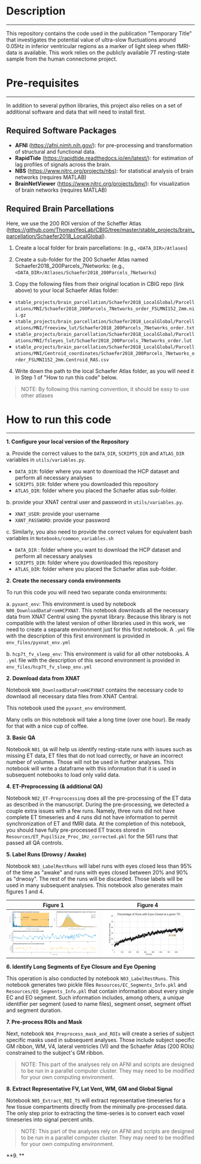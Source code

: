 # Description
***

This repository contains the code used in the publication "Temporary Title" that investigates the potential value of ultra-slow fluctuations around 0.05Hz in inferior ventricular regions as a marker of light sleep when fMRI-data is available. This work relies on the publicly available 7T resting-state sample from the human connectome project.

# Pre-requisites
***

In addition to several python libraries, this project also relies on a set of additional software and data that will need to install first.

## Required Software Packages

* **AFNI** (https://afni.nimh.nih.gov/): for pre-processing and transformation of structural and functional data.
* **RapidTide** (https://rapidtide.readthedocs.io/en/latest/): for estimation of lag profiles of signals across the brain.
* **NBS** (https://www.nitrc.org/projects/nbs): for statistical analysis of brain networks (requires MATLAB)
* **BrainNetViewer** (https://www.nitrc.org/projects/bnv/): for visualization of brain networks (requires MATLAB)

## Required Brain Parcellations

Here, we use the 200 ROI version of the Scheffer Atlas (https://github.com/ThomasYeoLab/CBIG/tree/master/stable_projects/brain_parcellation/Schaefer2018_LocalGlobal). 

1. Create a local folder for brain parcellations: (e.g., ```<DATA_DIR>/Atlases```)

2. Create a sub-folder for the 200 Schaefer Atlas named Schaefer2018_200Parcels_7Networks: (e.g., ```<DATA_DIR>/Atlases/Schaefer2018_200Parcels_7Networks```)

3. Copy the following files from their original location in CBIG repo (link above) to your local Schaefer Atlas folder:

* ```stable_projects/brain_parcellation/Schaefer2018_LocalGlobal/Parcellations/MNI/Schaefer2018_200Parcels_7Networks_order_FSLMNI152_2mm.nii.gz```
* ```stable_projects/brain_parcellation/Schaefer2018_LocalGlobal/Parcellations/MNI/freeview_lut/Schaefer2018_200Parcels_7Networks_order.txt```
* ```stable_projects/brain_parcellation/Schaefer2018_LocalGlobal/Parcellations/MNI/fsleyes_lut/Schaefer2018_200Parcels_7Networks_order.lut```
* ```stable_projects/brain_parcellation/Schaefer2018_LocalGlobal/Parcellations/MNI/Centroid_coordinates/Schaefer2018_200Parcels_7Networks_order_FSLMNI152_2mm.Centroid_RAS.csv```

4. Write down the path to the local Schaefer Atlas folder, as you will need it in Step 1 of "How to run this code" below.

> NOTE: By following this naming convention, it should be easy to use other atlases 

# How to run this code
***

**1. Configure your local version of the Repository**

   a. Provide the correct values to the ```DATA_DIR```, ```SCRIPTS_DIR``` and ```ATLAS_DIR``` variables in ```utils/variables.py```.
   
   * ```DATA_DIR```: folder where you want to download the HCP dataset and perform all necessary analyses
   * ```SCRIPTS_DIR```: folder where you downloaded this repository
   * ```ATLAS_DIR```: folder where you placed the Schaefer atlas sub-folder.
   
   b. provide your XNAT central user and password in ```utils/variables.py```.
   
   * ```XNAT_USER```: provide your username
   * ```XANT_PASSWORD```: provide your password
   
   c. Similarly, you also need to provide the correct values for equivalent bash variables in ```Notebooks/common_variables.sh```
   
   * ```DATA_DIR``` : folder where you want to download the HCP dataset and perform all necessary analyses
   * ```SCRIPTS_DIR```: folder where you downloaded this repository
   * ```ATLAS_DIR```: folder where you placed the Schaefer atlas sub-folder.
     
**2. Create the necessary conda environments**

To run this code you will need two separate conda environments:

   a. ```pyxant_env```: This environment is used by notebook ```N00_DownloadDataFromHCPXNAT```. This notebook downloads all the necessary data from XNAT Central using the pyxnat library. Because this library is not compatible with the latest version of other libraries used in this work, we need to create a separate environment just for this first notebook. A ```.yml``` file with the description of this first environment is provided in ```env_files/pyxnat_env.yml```
   
   b. ```hcp7t_fv_sleep_env```: This environment is valid for all other notebooks. A ```.yml``` file with the description of this second environment is provided in ```env_files/hcp7t_fv_sleep_env.yml```

**2. Download data from XNAT**

Notebook ```N00_DownloadDataFromHCPXNAT``` contains the necessary code to downlaod all necessary data files from XNAT Central.

This notebook used the ```pyxant_env``` environment.

Many cells on this notebook will take a long time (over one hour). Be ready for that with a nice cup of coffee.

**3. Basic QA**

Notebook ```N01_QA``` will help us identify resting-state runs with issues such as missing ET data, ET files that do not load correctly, or have an incorrect number of volumes. Those will not be used in further analyses. This notebook will write a dataframe with this information that it is used in subsequent notebooks to load only valid data.

**4. ET-Preprocessing (& additional QA)**

Notebook ```N02_ET-Preprocessing``` does all the pre-processing of the ET data as described in the manuscript. During the pre-processing, we detected a couple extra issues with a few runs. Namely, three runs did not have complete ET timeseries and 4 runs did not have information to permit synchronization of ET and fMRI data. At the completion of this notebook, you should have fully pre-processed ET traces stored in ```Resources/ET_PupilSize_Proc_1Hz_corrected.pkl``` for the 561 runs that passed all QA controls.

**5. Label Runs (Drowsy / Awake)**

Notebook ```N03_LabelRestRuns``` will label runs with eyes closed less than 95% of the time as "awake" and runs with eyes closed between 20% and 90% as "drwosy". The rest of the runs will be discarded. Those labels will be used in many subsequent analyses. This notebook also generates main figures 1 and 4.

| Figure 1                                                              | Figure 4                                                               |
|-----------------------------------------------------------------------|------------------------------------------------------------------------|
| <img src='./Notebooks/figures/Figure01_ScanGroups.png' width="500" /> | <img src='./Notebooks/figures/Figure04_runsECperTR.png' width="500" /> |

**6. Identify Long Segments of Eye Closure and Eye Opening**

This operation is also conducted by notebook ```N03_LabelRestRuns```. This notebook generates two pickle files ```Resources/EC_Segments_Info.pkl``` and ```Resources/EO_Segments_Info.pkl``` that contain information about every single EC and EO segment. Such information includes, among others, a unique identifier per segment (used to name files), segment onset, segment offset and segment duration.

**7. Pre-process ROIs and Mask**

Next, notebook ```N04_Preprocess_mask_and_ROIs``` will create a series of subject specific masks used in subsequent analyses. Those include subject specific GM ribbon, WM, V4, lateral ventricles (Vl) and the Schaefer Atlas (200 ROIs) constrained to the subject's GM ribbon.

> NOTE: This part of the analyses rely on AFNI and scripts are designed to be run in a parallel computer cluster. They may need to be modified for your own computing environment.

**8. Extract Representative FV, Lat Vent, WM, GM and Global Signal**

Notebook ```N05_Extract_ROI_TS``` will extract representative timeseries for a few tissue compartments directly from the minimally pre-processed data. The only step prior to extracting the time-series is to convert each voxel timeseries into signal percent units.

> NOTE: This part of the analyses rely on AFNI and scripts are designed to be run in a parallel computer cluster. They may need to be modified for your own computing environment.

**9. **